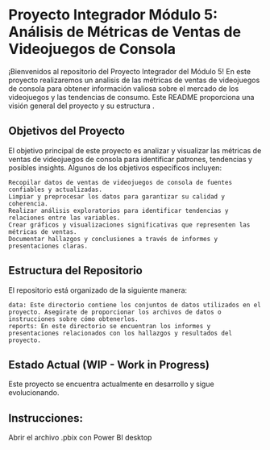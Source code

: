 # Proyecto Integrador Módulo 5: Análisis de Métricas de Ventas de Videojuegos de Consola

¡Bienvenidos al repositorio del Proyecto Integrador del Módulo 5! En este proyecto realizaremos un analisis de las métricas de ventas de videojuegos de consola para obtener información valiosa sobre el mercado de los videojuegos y las tendencias de consumo. Este README proporciona una visión general del  proyecto y  su estructura .

## Objetivos del Proyecto

El objetivo principal de este proyecto es analizar y visualizar las métricas de ventas de videojuegos de consola para identificar patrones, tendencias y posibles insights. Algunos de los objetivos específicos incluyen:

    Recopilar datos de ventas de videojuegos de consola de fuentes confiables y actualizadas.
    Limpiar y preprocesar los datos para garantizar su calidad y coherencia.
    Realizar análisis exploratorios para identificar tendencias y relaciones entre las variables.
    Crear gráficos y visualizaciones significativas que representen las métricas de ventas.
    Documentar hallazgos y conclusiones a través de informes y presentaciones claras.

## Estructura del Repositorio

El repositorio está organizado de la siguiente manera:

    data: Este directorio contiene los conjuntos de datos utilizados en el proyecto. Asegúrate de proporcionar los archivos de datos o instrucciones sobre cómo obtenerlos.
    reports: En este directorio se encuentran los informes y presentaciones relacionados con los hallazgos y resultados del proyecto.



## Estado Actual (WIP - Work in Progress)
Este proyecto se encuentra actualmente en desarrollo y sigue evolucionando.

## Instrucciones:

Abrir el archivo .pbix con Power BI desktop


